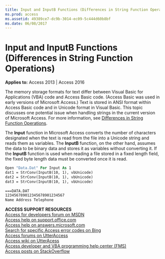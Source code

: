 ```yaml
---
title: Input and InputB Functions (Differences in String Function Operations)
ms.prod: access
ms.assetid: 49389ce7-dc9b-3014-ec09-5c444d60b8bf
ms.date: 06/08/2017
---
```



# Input and InputB Functions (Differences in String Function Operations)

  

**Applies to:** Access 2013 | Access 2016

The memory storage formats for text differ between Visual Basic for Applications (VBA) code and Access Basic code. (Access Basic was used in early versions of Microsoft Access.) Text is stored in ANSI format within Access Basic code and in Unicode format in Visual Basic. This topic discusses one potential issue when handling strings in the current version of Microsoft Access. For more information, see [Differences in String Function Operations](http://msdn.microsoft.com/library/40ce2b9a-cac6-589e-2b5e-d63be37efeee%28Office.15%29.aspx).

The  **Input** function in Microsoft Access converts the number of characters designated when the text is read from the file into a Unicode string and reads them as variables. The **InputB** function, on the other hand, assumes the data to be binary data and stores it as variables without converting it. If the **InputB** function is used when reading a file stored in a fixed length field, the fixed byte length data must be converted once it is read.



```vb
Open "Data.Dat" For Input As 1 
dat1 = StrConv(InputB(10, 1), vbUnicode) 
dat2 = StrConv(InputB(10, 1), vbUnicode) 
dat3 = StrConv(InputB(10, 1), vbUnicode) 
 
===DATA.DAT 
123456789012345678901234567 
Name Address Telephone
```

 **ACCESS SUPPORT RESOURCES**<br>
[Access for developers forum on MSDN](https://social.msdn.microsoft.com/Forums/office/en-US/home?forum=accessdev)<br>
[Access help on support.office.com](https://support.office.com/search/results?query=Access)<br>
[Access help on answers.microsoft.com](http://answers.microsoft.com/en-us/office/forum/access?page=1&tab=question&status=all&auth=1)<br>
[Search for specific Access error codes on Bing](http://www.bing.com/)<br>
[Access forums on UtterAccess](http://www.utteraccess.com/forum/index.php?act=idx)<br>
[Access wiki on UtterAcess](http://www.utteraccess.com/forum/index.php?act=idx)<br>
[Access developer and VBA programming help center (FMS)](http://www.fmsinc.com/MicrosoftAccess/developer/)<br>
[Access posts on StackOverflow](http://stackoverflow.com/questions/tagged/ms-access)

